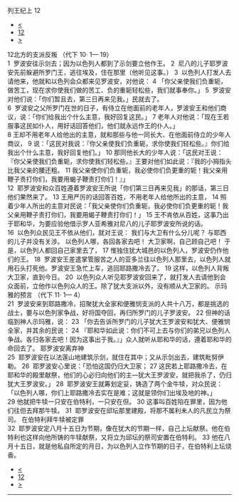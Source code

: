 ﻿





 列王纪上 12




* [<](bible/1KI11.md)
* [12](bible/1KI.md)
* [>](bible/1KI13.md)



 
12北方的支派反叛 （代下
10·
1—
19）  
1  罗波安往示剑去；因为以色列人都到了示剑要立他作王。 
2  尼八的儿子耶罗波安先前躲避所罗门王，逃往埃及，住在那里（他听见这事。） 
3  以色列人打发人去请他来，他就和以色列会众都来见罗波安，对他说： 
4 「你父亲使我们负重轭，做苦工，现在求你使我们做的苦工、负的重轭轻松些，我们就事奉你。」 
5  罗波安对他们说：「你们暂且去，第三日再来见我。」民就去了。  
6  罗波安之父所罗门在世的日子，有侍立在他面前的老年人，罗波安王和他们商议，说：「你们给我出个什么主意，我好回复这民。」 
7 老年人对他说：「现在王若服事这民如仆人，用好话回答他们，他们就永远作王的仆人。」  
8 王却不用老年人给他出的主意，就和那些与他一同长大、在他面前侍立的少年人商议， 
9 说：「这民对我说：『你父亲使我们负重轭，求你使我们轻松些。』你们给我出个什么主意，我好回复他们。」 
10 那同他长大的少年人说：「这民对王说：『你父亲使我们负重轭，求你使我们轻松些。』王要对他们如此说：『我的小拇指头比我父亲的腰还粗。 
11 我父亲使你们负重轭，我必使你们负更重的轭！我父亲用鞭子责打你们，我要用蝎子鞭责打你们！』」  
12  耶罗波安和众百姓遵着罗波安王所说「你们第三日再来见我」的那话，第三日他们果然来了。 
13 王用严厉的话回答百姓，不用老年人给他所出的主意， 
14 照着少年人所出的主意对民说：「我父亲使你们负重轭，我必使你们负更重的轭！我父亲用鞭子责打你们，我要用蝎子鞭责打你们！」 
15 王不肯依从百姓，这事乃出于耶和华，为要应验他借示罗人亚希雅对尼八的儿子耶罗波安所说的话。  
16  以色列众民见王不依从他们，就对王说： 我们与大卫有什么分儿呢？ 与耶西的儿子并没有关涉。 以色列人哪，各回各家去吧！ 大卫家啊，自己顾自己吧！ 于是，以色列人都回自己家里去了， 
17 惟独住犹大城邑的以色列人，罗波安仍作他们的王。 
18  罗波安王差遣掌管服苦之人的亚多兰往以色列人那里去，以色列人就用石头打死他。罗波安王急忙上车，逃回耶路撒冷去了。 
19 这样，以色列人背叛大卫家，直到今日。 
20  以色列众人听见耶罗波安回来了，就打发人去请他到会众面前，立他作以色列众人的王。除了犹大支派以外，没有顺从大卫家的。 示玛雅的预言 （代下
11·
1—
4）  
21  罗波安来到耶路撒冷，招聚犹大全家和便雅悯支派的人共十八万，都是挑选的战士，要与以色列家争战，好将国夺回，再归所罗门的儿子罗波安。 
22 但神的话临到神人示玛雅，说： 
23 「你去告诉所罗门的儿子犹大王罗波安和犹大、便雅悯全家，并其余的民说： 
24 『耶和华如此说：你们不可上去与你们的弟兄以色列人争战。各归各家去吧！因为这事出于我。』」众人就听从耶和华的话，遵着耶和华的命回去了。 耶罗波安离弃神  
25  耶罗波安在以法莲山地建筑示剑，就住在其中；又从示剑出去，建筑毗努伊勒。 
26  耶罗波安心里说：「恐怕这国仍归大卫家； 
27 这民若上耶路撒冷去，在耶和华的殿里献祭，他们的心必归向他们的主—犹大王罗波安，就把我杀了，仍归犹大王罗波安。」 
28   耶罗波安王就筹划定妥，铸造了两个金牛犊，对众民说：「以色列人哪，你们上耶路撒冷去实在是难；这就是领你们出埃及地的神。」 
29 他就把牛犊一只安在伯特利，一只安在但。 
30 这事叫百姓陷在罪里，因为他们往但去拜那牛犊。 
31  耶罗波安在邱坛那里建殿，将那不属利未人的凡民立为祭司。 在伯特利拜牛犊被定罪  
32  耶罗波安定八月十五日为节期，像在犹大的节期一样，自己上坛献祭。他在伯特利也这样向他所铸的牛犊献祭，又将立为邱坛的祭司安置在伯特利。 
33 他在八月十五日，就是他私自所定的月日，为以色列人立作节期的日子，在伯特利上坛烧香。 
* [<](bible/1KI11.md)
* [12](bible/1KI.md)
* [>](bible/1KI13.md)





---









